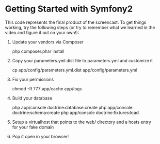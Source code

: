 Getting Started with Symfony2
=============================

This code represents the final product of the screencast. To get things working,
try the following steps (or try to remember what we learned in the video and figure
it out on your own!):

1) Update your vendors via Composer

    php composer.phar install

2) Copy your parameters.yml.dist file to parameters.yml and customize it

    cp app/config/parameters.yml.dist app/config/parameters.yml

3) Fix your permissions

    chmod -R 777 app/cache app/logs

4) Build your database

    php app/console doctrine:database:create
    php app/console doctrine:schema:create
    php app/console doctrine:fixtures:load

5) Setup a virtualhost that points to the web/ directory and a hosts entry
   for your fake domain

6) Pop it open in your browser!

